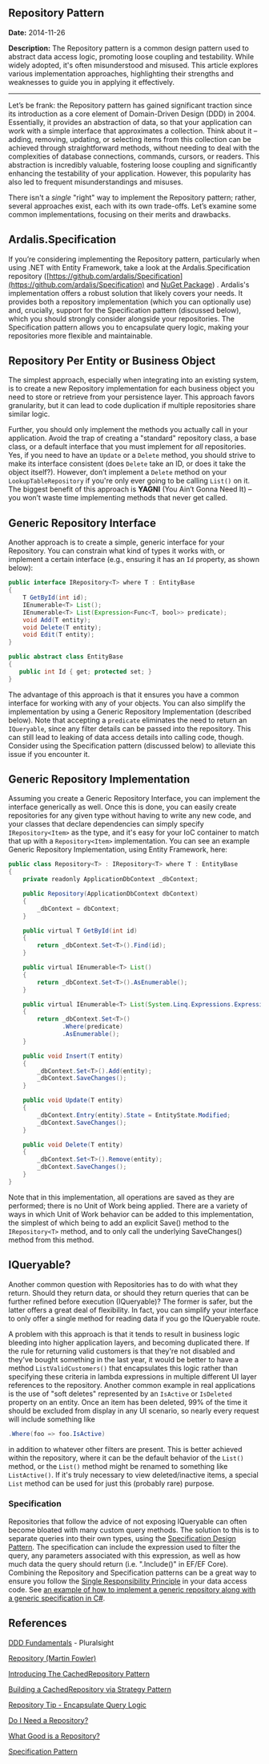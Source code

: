 ## Repository Pattern

**Date:** 2014-11-26

**Description:** The Repository pattern is a common design pattern used to abstract data access logic, promoting loose coupling and testability. While widely adopted, it's often misunderstood and misused. This article explores various implementation approaches, highlighting their strengths and weaknesses to guide you in applying it effectively.

---

Let’s be frank: the Repository pattern has gained significant traction since its introduction as a core element of Domain-Driven Design (DDD) in 2004. Essentially, it provides an abstraction of data, so that your application can work with a simple interface that approximates a collection. Think about it – adding, removing, updating, or selecting items from this collection can be achieved through straightforward methods, without needing to deal with the complexities of database connections, commands, cursors, or readers. This abstraction is incredibly valuable, fostering loose coupling and significantly enhancing the testability of your application. However, this popularity has also led to frequent misunderstandings and misuses.

There isn't a _single_ "right" way to implement the Repository pattern; rather, several approaches exist, each with its own trade-offs. Let’s examine some common implementations, focusing on their merits and drawbacks.

## Ardalis.Specification

If you’re considering implementing the Repository pattern, particularly when using .NET with Entity Framework, take a look at the Ardalis.Specification repository ([https://github.com/ardalis/Specification](https://github.com/ardalis/Specification) and [NuGet Package](https://www.nuget.org/packages/Ardalis.Specification)) . Ardalis's implementation offers a robust solution that likely covers your needs. It provides both a repository implementation (which you can optionally use) and, crucially, support for the Specification pattern (discussed below), which you should strongly consider alongside your repositories. The Specification pattern allows you to encapsulate query logic, making your repositories more flexible and maintainable.

## Repository Per Entity or Business Object

The simplest approach, especially when integrating into an existing system, is to create a new Repository implementation for each business object you need to store or retrieve from your persistence layer. This approach favors granularity, but it can lead to code duplication if multiple repositories share similar logic.

Further, you should only implement the methods you actually call in your application. Avoid the trap of creating a "standard" repository class, a base class, or a default interface that you must implement for _all_ repositories. Yes, if you need to have an `Update` or a `Delete` method, you should strive to make its interface consistent (does `Delete` take an ID, or does it take the object itself?). However, don’t implement a `Delete` method on your `LookupTableRepository` if you're only ever going to be calling `List()` on it. The biggest benefit of this approach is **YAGNI** (You Ain’t Gonna Need It) – you won’t waste time implementing methods that never get called.

## Generic Repository Interface

Another approach is to create a simple, generic interface for your Repository. You can constrain what kind of types it works with, or implement a certain interface (e.g., ensuring it has an `Id` property, as shown below):

```java
public interface IRepository<T> where T : EntityBase
{
    T GetById(int id);
    IEnumerable<T> List();
    IEnumerable<T> List(Expression<Func<T, bool>> predicate);
    void Add(T entity);
    void Delete(T entity);
    void Edit(T entity);
}

public abstract class EntityBase
{
   public int Id { get; protected set; }
}
```

The advantage of this approach is that it ensures you have a common interface for working with any of your objects. You can also simplify the implementation by using a Generic Repository Implementation (described below). Note that accepting a `predicate` eliminates the need to return an `IQueryable`, since any filter details can be passed into the repository. This can still lead to leaking of data access details into calling code, though. Consider using the Specification pattern (discussed below) to alleviate this issue if you encounter it.

## Generic Repository Implementation

Assuming you create a Generic Repository Interface, you can implement the interface generically as well. Once this is done, you can easily create repositories for any given type without having to write any new code, and your classes that declare dependencies can simply specify `IRepository<Item>` as the type, and it's easy for your IoC container to match that up with a `Repository<Item>` implementation. You can see an example Generic Repository Implementation, using Entity Framework, here:

```java
public class Repository<T> : IRepository<T> where T : EntityBase
{
    private readonly ApplicationDbContext _dbContext;

    public Repository(ApplicationDbContext dbContext)
    {
        _dbContext = dbContext;
    }

    public virtual T GetById(int id)
    {
        return _dbContext.Set<T>().Find(id);
    }

    public virtual IEnumerable<T> List()
    {
        return _dbContext.Set<T>().AsEnumerable();
    }

    public virtual IEnumerable<T> List(System.Linq.Expressions.Expression<Func<T, bool>> predicate)
    {
        return _dbContext.Set<T>()
               .Where(predicate)
               .AsEnumerable();
    }

    public void Insert(T entity)
    {
        _dbContext.Set<T>().Add(entity);
        _dbContext.SaveChanges();
    }

    public void Update(T entity)
    {
        _dbContext.Entry(entity).State = EntityState.Modified;
        _dbContext.SaveChanges();
    }

    public void Delete(T entity)
    {
        _dbContext.Set<T>().Remove(entity);
        _dbContext.SaveChanges();
    }
}
```

Note that in this implementation, all operations are saved as they are performed; there is no Unit of Work being applied. There are a variety of ways in which Unit of Work behavior can be added to this implementation, the simplest of which being to add an explicit Save() method to the `IRepository<T>` method, and to only call the underlying SaveChanges() method from this method.

## IQueryable?

Another common question with Repositories has to do with what they return. Should they return data, or should they return queries that can be further refined before execution (IQueryable)? The former is safer, but the latter offers a great deal of flexibility. In fact, you can simplify your interface to only offer a single method for reading data if you go the IQueryable route.

A problem with this approach is that it tends to result in business logic bleeding into higher application layers, and becoming duplicated there. If the rule for returning valid customers is that they're not disabled and they've bought something in the last year, it would be better to have a method `ListValidCustomers()` that encapsulates this logic rather than specifying these criteria in lambda expressions in multiple different UI layer references to the repository. Another common example in real applications is the use of "soft deletes" represented by an `IsActive` or `IsDeleted` property on an entity. Once an item has been deleted, 99% of the time it should be excluded from display in any UI scenario, so nearly every request will include something like

```java
.Where(foo => foo.IsActive)
```

in addition to whatever other filters are present. This is better achieved within the repository, where it can be the default behavior of the `List()` method, or the `List()` method might be renamed to something like `ListActive()`. If it's truly necessary to view deleted/inactive items, a special `List` method can be used for just this (probably rare) purpose.

### Specification

Repositories that follow the advice of not exposing IQueryable can often become bloated with many custom query methods. The solution to this is to separate queries into their own types, using the [Specification Design Pattern](/design-patterns/specification-pattern). The specification can include the expression used to filter the query, any parameters associated with this expression, as well as how much data the query should return (i.e. ".Include()" in EF/EF Core). Combining the Repository and Specification patterns can be a great way to ensure you follow the [Single Responsibility Principle](/principles/single-responsibility-principle) in your data access code. See [an example of how to implement a generic repository along with a generic specification in C#](/design-patterns/specification-pattern).

## References

[DDD Fundamentals](http://bit.ly/PS-DDD) - Pluralsight

[Repository (Martin Fowler)](http://martinfowler.com/eaaCatalog/repository.html)

[Introducing The CachedRepository Pattern](https://ardalis.com/introducing-the-cachedrepository-pattern)

[Building a CachedRepository via Strategy Pattern](https://ardalis.com/building-a-cachedrepository-via-strategy-pattern)

[Repository Tip - Encapsulate Query Logic](http://www.weeklydevtips.com/018)

[Do I Need a Repository?](http://www.weeklydevtips.com/024)

[What Good is a Repository?](http://www.weeklydevtips.com/025)

[Specification Pattern](/design-patterns/specification-pattern)

```

```
